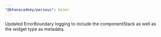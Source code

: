```yaml
---
"@khanacademy/perseus": minor
---
```


Updated ErrorBoundary logging to include the componentStack as well as the widget type as metadata.

